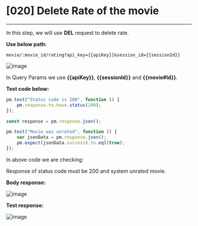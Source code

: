 # [020] Delete Rate of the movie
___

In this step, we will use __DEL__ request to delete rate.

__Use below path:__
```
movie/:movie_id/rating?api_key={{apiKey}}&session_id={{sessionId}}
```
![image](https://user-images.githubusercontent.com/122685448/231308715-704b5dbe-4e9b-4f95-8d48-ff08a1373059.png)

In Query Params we use __{{apiKey}}__, __{{sessionId}}__ and __{{movie#Id}}__.

__Test code below:__
```js {.line-numbers}
pm.test("Status code is 200", function () {
    pm.response.to.have.status(200);
});

const response = pm.response.json();

pm.test("Movie was unrated", function () {
    var jsonData = pm.response.json();
    pm.expect(jsonData.success).to.eql(true);
});
```

In above code we are checking:

Response of status code must be 200 and system unrated movie.

__Body response:__

![image](https://user-images.githubusercontent.com/122685448/231308748-1171e593-6bad-4c69-b2e4-d38d95feb9fe.png)

__Test response:__

![image](https://user-images.githubusercontent.com/122685448/231308769-54409f90-81b2-47e4-9981-3711d8dddb3c.png)
 

